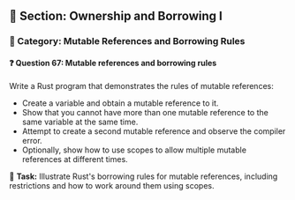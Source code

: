 ## 📘 Section: Ownership and Borrowing I  
### 🔹 Category: Mutable References and Borrowing Rules  
#### ❓ Question 67: Mutable references and borrowing rules

Write a Rust program that demonstrates the rules of mutable references:

- Create a variable and obtain a mutable reference to it.
- Show that you cannot have more than one mutable reference to the same variable at the same time.
- Attempt to create a second mutable reference and observe the compiler error.
- Optionally, show how to use scopes to allow multiple mutable references at different times.

🔧 **Task:** Illustrate Rust's borrowing rules for mutable references, including restrictions and how to work around them using scopes.
